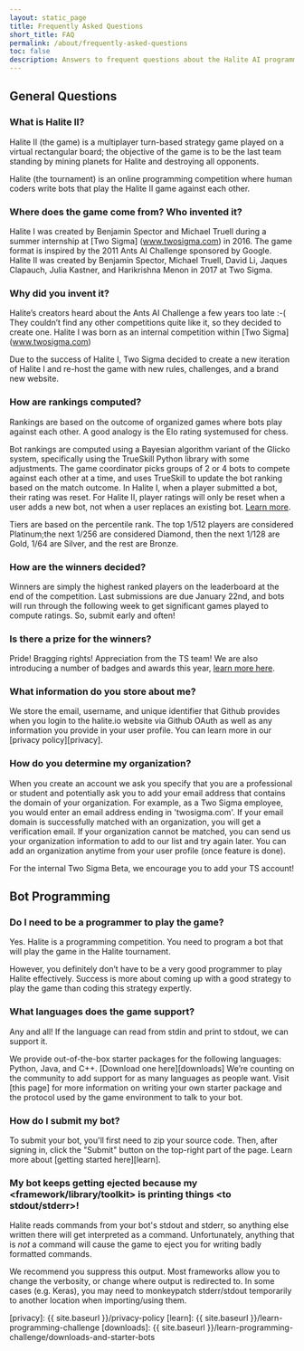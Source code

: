 ```yaml
---
layout: static_page
title: Frequently Asked Questions
short_title: FAQ
permalink: /about/frequently-asked-questions
toc: false
description: Answers to frequent questions about the Halite AI programming challenge.
---
```


## General Questions

### What is Halite II?

Halite II (the game) is a multiplayer turn-based strategy game played on a virtual rectangular board; the objective of the game is to be the last team standing by mining planets for Halite and destroying all opponents.

Halite (the tournament) is an online programming competition where human coders write bots that play the Halite II game against each other.

### Where does the game come from? Who invented it?

Halite I was created by Benjamin Spector and Michael Truell during a summer internship at [Two Sigma] (www.twosigma.com) in 2016. The game format is inspired by the 2011 Ants AI Challenge sponsored by Google. Halite II was created by Benjamin Spector, Michael Truell, David Li, Jaques Clapauch, Julia Kastner, and Harikrishna Menon in 2017 at Two Sigma.

### Why did you invent it?

Halite’s creators heard about the Ants AI Challenge a few years too late :-(
They couldn’t find any other competitions quite like it, so they decided to create one. Halite I was born as an internal competition within [Two Sigma] (www.twosigma.com)

Due to the success of Halite I, Two Sigma decided to create a new iteration of Halite I and re-host the game with new rules, challenges, and a brand new website.

### How are rankings computed?

Rankings are based on the outcome of organized games where bots play against each other. A good analogy is the Elo rating systemused for chess.

Bot rankings are computed using a Bayesian algorithm variant of the Glicko system, specifically using the TrueSkill Python library with some adjustments. The game coordinator picks groups of 2 or 4 bots to compete against each other at a time, and uses TrueSkill to update the bot ranking based on the match outcome. In Halite I, when a player submitted a bot, their rating was reset. For Halite II, player ratings will only be reset when a user adds a new bot, not when a user replaces an existing bot. [Learn more](https://github.com/twosigma/Halite-II/blob/master/admin/docs/Ranking.md).

Tiers are based on the percentile rank. The top 1/512 players are considered Platinum;the next 1/256 are considered Diamond, then the next 1/128 are Gold, 1/64 are Silver, and the rest are Bronze.

### How are the winners decided?

Winners are simply the highest ranked players on the leaderboard at the end of the competition. Last submissions are due January 22nd, and bots will run through the following week to get significant games played to compute ratings. So, submit early and often!

### Is there a prize for the winners?

Pride! Bragging rights! Appreciation from the TS team! We are also introducing a number of badges and awards this year, [learn more here](https://docs.google.com/spreadsheets/d/162pBdYhbw60fX_rYpuknCs056rRM3dsFICglwfzRn_E/edit?usp=sharing).

### What information do you store about me?

We store the email, username, and unique identifier that Github provides when you login to the halite.io website via Github OAuth as well as any information you provide in your user profile. You can learn more in our [privacy policy][privacy].

### How do you determine my organization?

When you create an account we ask you specify that you are a professional or student and potentially ask you to add your email address that contains the domain of your organization. For example, as a Two Sigma employee, you would enter an email address ending in 'twosigma.com'. If your email domain is successfully matched with an organization, you will get a verification email. If your organization cannot be matched, you can send us your organization information to add to our list and try again later. You can add an organization anytime from your user profile (once feature is done). 

For the internal Two Sigma Beta, we encourage you to add your TS account!

## Bot Programming

### Do I need to be a programmer to play the game?

Yes. Halite is a programming competition. You need to program a bot that will play the game in the Halite tournament.

However, you definitely don’t have to be a very good programmer to play Halite effectively. Success is more about coming up with a good strategy to play the game than coding this strategy expertly.

### What languages does the game support?

Any and all! If the language can read from stdin and print to stdout, we can support it.

We provide out-of-the-box starter packages for the following languages: Python, Java, and C++. [Download one here][downloads] We’re counting on the community to add support for as many languages as people want. Visit [this page] for more information on writing your own starter package and the protocol used by the game environment to talk to your bot.

### How do I submit my bot?
To submit your bot, you'll first need to zip your source code. Then, after signing in, click the "Submit" button on the top-right part of the page. Learn more about [getting started here][learn].

### My bot keeps getting ejected because my <framework/library/toolkit> is printing things <to stdout/stderr>!

Halite reads commands from your bot's stdout and stderr, so anything else written there will get interpreted as a command. Unfortunately, anything that is *not* a command will cause the game to eject you for writing badly formatted commands.

We recommend you suppress this output. Most frameworks allow you to change the verbosity, or change where output is redirected to. In some cases (e.g. Keras), you may need to monkeypatch stderr/stdout temporarily to another location when importing/using them.

[privacy]: {{ site.baseurl }}/privacy-policy
[learn]: {{ site.baseurl }}/learn-programming-challenge
[downloads]: {{ site.baseurl }}/learn-programming-challenge/downloads-and-starter-bots
